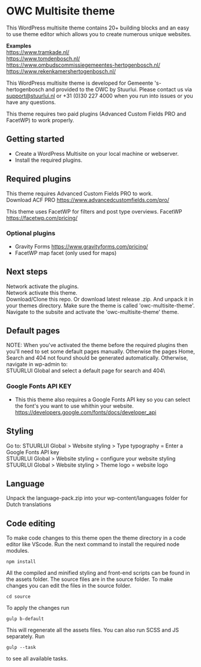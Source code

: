# OWC Multisite theme

This WordPress multisite theme contains 20+ building blocks and an easy to use theme editor which allows you to create numerous unique websites. 

**Examples**\
https://www.tramkade.nl/ \
https://www.tomdenbosch.nl/ \
https://www.ombudscommissiegemeentes-hertogenbosch.nl/ \
https://www.rekenkamershertogenbosch.nl/


This WordPress multisite theme is developed for Gemeente 's-hertogenbosch and provided to the OWC by Stuurlui. Please contact us via support@stuurlui.nl or 
+31 (0)30 227 4000 when you run into issues or you have any questions.

This theme requires two paid plugins (Advanced Custom Fields PRO and FacetWP) to work properly.

## Getting started
- Create a WordPress Multisite on your local machine or webserver.
- Install the required plugins.

## Required plugins
This theme requires Advanced Custom Fields PRO to work.\
Download ACF PRO https://www.advancedcustomfields.com/pro/ 

This theme uses FacetWP for filters and post type overviews. 
FacetWP https://facetwp.com/pricing/

### Optional plugins
- Gravity Forms https://www.gravityforms.com/pricing/
- FacetWP map facet (only used for maps)

## Next steps
Network activate the plugins.\
Network activate this theme.\
Download/Clone this repo. Or download latest release .zip.  And unpack it in your themes directory. Make sure the theme is called 'owc-multisite-theme'.\
Navigate to the subsite and activate the 'owc-multisite-theme' theme.

## Default pages 
NOTE: When you've activated the theme before the required plugins then you'll need to set some default pages manually.
Otherwise the pages Home, Search and 404 not found should be generated automatically.
Otherwise, navigate in wp-admin to:\
STUURLUI Global and select a default page for search and 404\

### Google Fonts API KEY
- This this theme also requires a Google Fonts API key so you can select the font's you want to use whithin your website.\
https://developers.google.com/fonts/docs/developer_api

## Styling
Go to: 
STUURLUI Global > Website styling > Type typography = Enter a Google Fonts API key\
STUURLUI Global > Website styling = configure your website styling\
STUURLUI Global > Website styling > Theme logo = website logo

## Language
Unpack the language-pack.zip into your wp-content/languages folder for Dutch translations


## Code editing
To make code changes to this theme open the theme directory in a code editor like VScode. Run the next command to install the required node modules.
```
npm install
```
All the compiled and minified styling and front-end scripts can be found in the assets folder. The source files are in the source folder. To make changes you can edit the files in the source folder.
```
cd source
```
To apply the changes run 
```
gulp b-default
``` 
This will regenerate all the assets files.
You can also run SCSS and JS separately. Run 
``` 
gulp --task
```
to see all available tasks.


